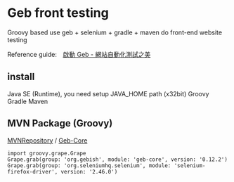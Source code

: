 # Geb front testing
Groovy based use geb + selenium + gradle + maven do front-end website testing

Reference guide:　[啟動 Geb - 網站自動化測試之美](http://learngeb-ebook.readbook.tw/)

## install
Java SE (Runtime), you need setup JAVA_HOME path (x32bit)
Groovy
Gradle
Maven

## MVN Package (Groovy)
[MVNRepository](http://mvnrepository.com/) / [Geb-Core](http://mvnrepository.com/artifact/org.gebish/geb-core/0.12.2)
```
import groovy.grape.Grape
Grape.grab(group: 'org.gebish', module: 'geb-core', version: '0.12.2')
Grape.grab(group: 'org.seleniumhq.selenium', module: 'selenium-firefox-driver', version: '2.46.0')
```

